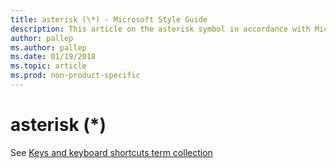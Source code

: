 ```yaml
---
title: asterisk (\*) - Microsoft Style Guide
description: This article on the asterisk symbol in accordance with Microsoft style guidelines links to a keys and keyboard shortcuts term collection.
author: pallep
ms.author: pallep
ms.date: 01/19/2018
ms.topic: article
ms.prod: non-product-specific
---
```


# asterisk (\*)

See [Keys and keyboard shortcuts term collection](~/a-z-word-list-term-collections/term-collections/keys-keyboard-shortcuts.md)
